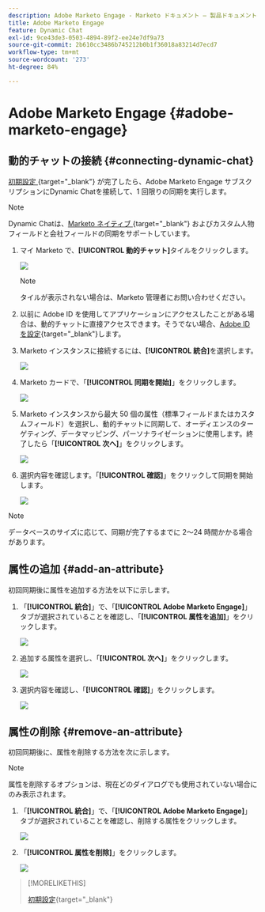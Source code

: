```yaml
---
description: Adobe Marketo Engage - Marketo ドキュメント – 製品ドキュメント
title: Adobe Marketo Engage
feature: Dynamic Chat
exl-id: 9ce43de3-0503-4894-89f2-ee24e7df9a73
source-git-commit: 2b610cc3486b745212b0b1f36018a83214d7ecd7
workflow-type: tm+mt
source-wordcount: '273'
ht-degree: 84%

---
```


# Adobe Marketo Engage {#adobe-marketo-engage}

## 動的チャットの接続 {#connecting-dynamic-chat}

[ 初期設定 ](/help/marketo/product-docs/demand-generation/dynamic-chat/setup-and-configuration/initial-setup.md){target="_blank"} が完了したら、Adobe Marketo Engage サブスクリプションにDynamic Chatを接続して、1 回限りの同期を実行します。

>[!NOTE]
>
>Dynamic Chatは、[Marketo ネイティブ ](https://experienceleague.adobe.com/en/docs/marketo-developer/marketo/rest/lead-database/field-types){target="_blank"} およびカスタム人物フィールドと会社フィールドの同期をサポートしています。

1. マイ Marketo で、**[!UICONTROL 動的チャット]**&#x200B;タイルをクリックします。

   ![](assets/adobe-marketo-engage-1.png)

   >[!NOTE]
   >
   >タイルが表示されない場合は、Marketo 管理者にお問い合わせください。

1. 以前に Adobe ID を使用してアプリケーションにアクセスしたことがある場合は、動的チャットに直接アクセスできます。そうでない場合、[Adobe ID を設定](https://helpx.adobe.com/jp/manage-account/using/create-update-adobe-id.html){target="_blank"}します。

1. Marketo インスタンスに接続するには、**[!UICONTROL 統合]**&#x200B;を選択します。

   ![](assets/adobe-marketo-engage-2.png)

1. Marketo カードで、「**[!UICONTROL 同期を開始]**」をクリックします。

   ![](assets/adobe-marketo-engage-3.png)

1. Marketo インスタンスから最大 50 個の属性（標準フィールドまたはカスタムフィールド）を選択し、動的チャットに同期して、オーディエンスのターゲティング、データマッピング、パーソナライゼーションに使用します。終了したら「**[!UICONTROL 次へ]**」をクリックします。

   ![](assets/adobe-marketo-engage-4.png)

1. 選択内容を確認します。「**[!UICONTROL 確認]**」をクリックして同期を開始します。

   ![](assets/adobe-marketo-engage-5.png)

>[!NOTE]
>
>データベースのサイズに応じて、同期が完了するまでに 2～24 時間かかる場合があります。

## 属性の追加 {#add-an-attribute}

初回同期後に属性を追加する方法を以下に示します。

1. 「**[!UICONTROL 統合]**」で、「**[!UICONTROL Adobe Marketo Engage]**」タブが選択されていることを確認し、「**[!UICONTROL 属性を追加]**」をクリックします。

   ![](assets/adobe-marketo-engage-6.png)

1. 追加する属性を選択し、「**[!UICONTROL 次へ]**」をクリックします。

   ![](assets/adobe-marketo-engage-7.png)

1. 選択内容を確認し、「**[!UICONTROL 確認]**」をクリックします。

   ![](assets/adobe-marketo-engage-8.png)

## 属性の削除 {#remove-an-attribute}

初回同期後に、属性を削除する方法を次に示します。

>[!NOTE]
>
>属性を削除するオプションは、現在どのダイアログでも使用されていない場合にのみ表示されます。

1. 「**[!UICONTROL 統合]**」で、「**[!UICONTROL Adobe Marketo Engage]**」タブが選択されていることを確認し、削除する属性をクリックします。

   ![](assets/adobe-marketo-engage-9.png)

1. 「**[!UICONTROL 属性を削除]**」をクリックします。

   ![](assets/adobe-marketo-engage-10.png)

>[!MORELIKETHIS]
>
>[初期設定](/help/marketo/product-docs/demand-generation/dynamic-chat/setup-and-configuration/initial-setup.md){target="_blank"}
